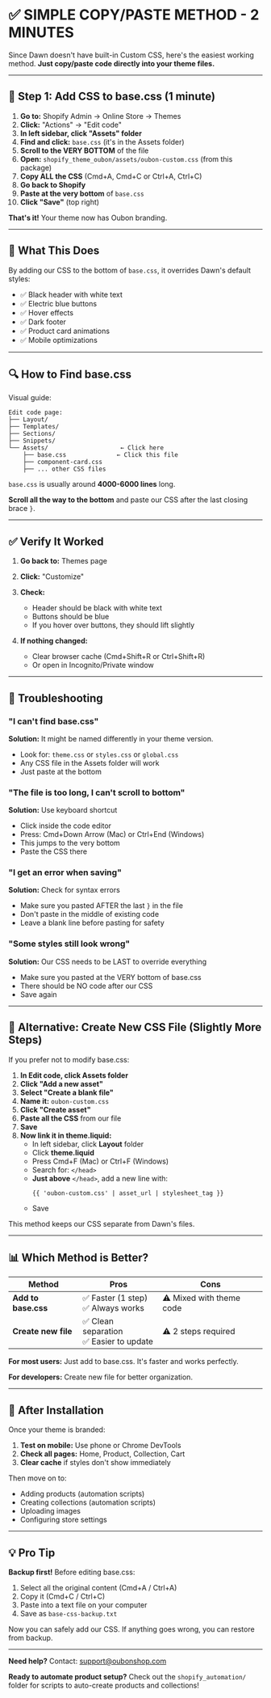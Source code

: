 # ✅ SIMPLE COPY/PASTE METHOD - 2 MINUTES

Since Dawn doesn't have built-in Custom CSS, here's the easiest working method.
**Just copy/paste code directly into your theme files.**

---

## 📝 Step 1: Add CSS to base.css (1 minute)

1. **Go to:** Shopify Admin → Online Store → Themes
2. **Click:** "Actions" → "Edit code"
3. **In left sidebar, click "Assets" folder**
4. **Find and click:** `base.css` (it's in the Assets folder)
5. **Scroll to the VERY BOTTOM** of the file
6. **Open:** `shopify_theme_oubon/assets/oubon-custom.css` (from this package)
7. **Copy ALL the CSS** (Cmd+A, Cmd+C or Ctrl+A, Ctrl+C)
8. **Go back to Shopify**
9. **Paste at the very bottom** of `base.css`
10. **Click "Save"** (top right)

**That's it!** Your theme now has Oubon branding.

---

## 🎨 What This Does

By adding our CSS to the bottom of `base.css`, it overrides Dawn's default styles:

- ✅ Black header with white text
- ✅ Electric blue buttons
- ✅ Hover effects
- ✅ Dark footer
- ✅ Product card animations
- ✅ Mobile optimizations

---

## 🔍 How to Find base.css

Visual guide:

```
Edit code page:
├── Layout/
├── Templates/
├── Sections/
├── Snippets/
└── Assets/                    ← Click here
    ├── base.css              ← Click this file
    ├── component-card.css
    ├── ... other CSS files
```

`base.css` is usually around **4000-6000 lines** long.

**Scroll all the way to the bottom** and paste our CSS after the last closing brace `}`.

---

## ✅ Verify It Worked

1. **Go back to:** Themes page
2. **Click:** "Customize"
3. **Check:**
   - Header should be black with white text
   - Buttons should be blue
   - If you hover over buttons, they should lift slightly

4. **If nothing changed:**
   - Clear browser cache (Cmd+Shift+R or Ctrl+Shift+R)
   - Or open in Incognito/Private window

---

## 🐛 Troubleshooting

### "I can't find base.css"

**Solution:** It might be named differently in your theme version.
- Look for: `theme.css` or `styles.css` or `global.css`
- Any CSS file in the Assets folder will work
- Just paste at the bottom

### "The file is too long, I can't scroll to bottom"

**Solution:** Use keyboard shortcut
- Click inside the code editor
- Press: Cmd+Down Arrow (Mac) or Ctrl+End (Windows)
- This jumps to the very bottom
- Paste the CSS there

### "I get an error when saving"

**Solution:** Check for syntax errors
- Make sure you pasted AFTER the last `}` in the file
- Don't paste in the middle of existing code
- Leave a blank line before pasting for safety

### "Some styles still look wrong"

**Solution:** Our CSS needs to be LAST to override everything
- Make sure you pasted at the VERY bottom of base.css
- There should be NO code after our CSS
- Save again

---

## 🎯 Alternative: Create New CSS File (Slightly More Steps)

If you prefer not to modify base.css:

1. **In Edit code, click Assets folder**
2. **Click "Add a new asset"**
3. **Select "Create a blank file"**
4. **Name it:** `oubon-custom.css`
5. **Click "Create asset"**
6. **Paste all the CSS** from our file
7. **Save**
8. **Now link it in theme.liquid:**
   - In left sidebar, click **Layout** folder
   - Click **theme.liquid**
   - Press Cmd+F (Mac) or Ctrl+F (Windows)
   - Search for: `</head>`
   - **Just above** `</head>`, add a new line with:
     ```liquid
     {{ 'oubon-custom.css' | asset_url | stylesheet_tag }}
     ```
   - Save

This method keeps our CSS separate from Dawn's files.

---

## 📊 Which Method is Better?

| Method | Pros | Cons |
|--------|------|------|
| **Add to base.css** | ✅ Faster (1 step)<br>✅ Always works | ⚠️ Mixed with theme code |
| **Create new file** | ✅ Clean separation<br>✅ Easier to update | ⚠️ 2 steps required |

**For most users:** Just add to base.css. It's faster and works perfectly.

**For developers:** Create new file for better organization.

---

## 🎉 After Installation

Once your theme is branded:

1. **Test on mobile:** Use phone or Chrome DevTools
2. **Check all pages:** Home, Product, Collection, Cart
3. **Clear cache** if styles don't show immediately

Then move on to:
- Adding products (automation scripts)
- Creating collections (automation scripts)
- Uploading images
- Configuring store settings

---

## 💡 Pro Tip

**Backup first!** Before editing base.css:
1. Select all the original content (Cmd+A / Ctrl+A)
2. Copy it (Cmd+C / Ctrl+C)
3. Paste into a text file on your computer
4. Save as `base-css-backup.txt`

Now you can safely add our CSS. If anything goes wrong, you can restore from backup.

---

**Need help?** Contact: support@oubonshop.com

**Ready to automate product setup?** Check out the `shopify_automation/` folder for scripts to auto-create products and collections!
